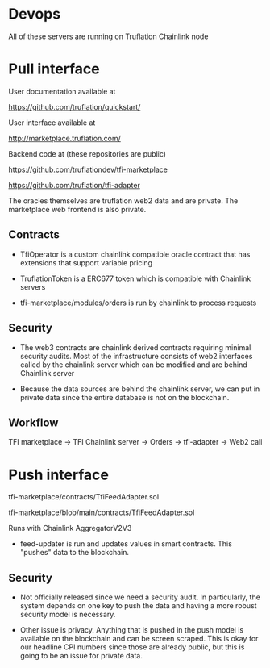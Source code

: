 Devops
======
All of these servers are running on Truflation Chainlink node

Pull interface
==============

User documentation available at

https://github.com/truflation/quickstart/

User interface available at

http://marketplace.truflation.com/

Backend code at (these repositories are public)

https://github.com/truflationdev/tfi-marketplace

https://github.com/truflation/tfi-adapter

The oracles themselves are truflation web2 data and are
private.  The marketplace web frontend is also private.


Contracts
---------

* TfiOperator is a custom chainlink compatible oracle contract that
   has extensions that support variable pricing

* TruflationToken is a ERC677 token which is compatible with
   Chainlink servers

* tfi-marketplace/modules/orders is run by chainlink to process requests

Security
--------

* The web3 contracts are chainlink derived contracts requiring
   minimal security audits.  Most of the infrastructure consists of
   web2 interfaces called by the chainlink server which can be
   modified and are behind Chainlink server

* Because the data sources are behind the chainlink server, we can
   put in private data since the entire database is not on the
   blockchain.

Workflow
--------

TFI marketplace -> TFI Chainlink server -> Orders -> tfi-adapter -> Web2 call

Push interface
==============

tfi-marketplace/contracts/TfiFeedAdapter.sol

tfi-marketplace/blob/main/contracts/TfiFeedAdapter.sol

Runs with Chainlink AggregatorV2V3

* feed-updater is run and updates values in smart contracts.  This
  "pushes" data to the blockchain.

Security
--------

* Not officially released since we need a security audit.  In
  particularly, the system depends on one key to push the data and
  having a more robust security model is necessary.

* Other issue is privacy.  Anything that is pushed in the push model
   is available on the blockchain and can be screen scraped.  This is
   okay for our headline CPI numbers since those are already public,
   but this is going to be an issue for private data.
